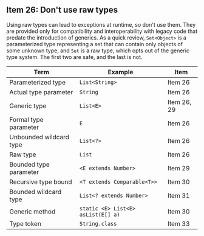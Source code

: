 ## Item 26: Don't use raw types

Using raw types can lead to exceptions at runtime,
so don't use them. They are provided only for compatibility and interoperability with legacy
code that predate the introduction of generics. As a quick review, `Set<Object>` is a parameterized type
representing a set that can contain only objects of some unknown type, and `Set` is a raw type,
which opts out of the generic type system. The first two are safe, and the last is not.

| **Term** | **Example** | **Item** |
|----------|-------------|----------|
| Parameterized type | `List<String>` | Item 26 |
| Actual type parameter | `String` | Item 26 |
| Generic type | `List<E>` | Item 26, 29 |
| Formal type parameter | `E` | Item 26 |
| Unbounded wildcard type | `List<?>` | Item 26 |
| Raw type | `List` | Item 26 |
| Bounded type parameter | `<E extends Number>` | Item 29 |
| Recursive type bound | `<T extends Comparable<T>>` | Item 30 |
| Bounded wildcard type | `List<? extends Number>` | Item 31 |
| Generic method | `static <E> List<E> asList(E[] a)` | Item 30 |
| Type token | `String.class` | Item 33 |